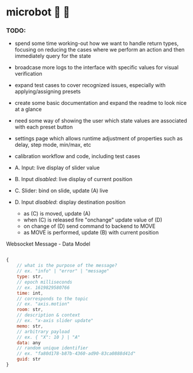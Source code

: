 # microbot 🎤 🤖


### TODO:
- spend some time working-out how we want to handle return types, focusing on reducing the cases where we perform an action and then immediately query for the state
- broadcase more logs to the interface with specific values for visual verification
- expand test cases to cover recognized issues, especially with applying/assigning presets
- create some basic documentation and expand the readme to look nice at a glance
- need some way of showing the user which state values are associated with each preset button
- settings page which allows runtime adjustment of properties such as delay, step mode, min/max, etc
- calibration workflow and code, including test cases


- A. Input: live display of slider value
- B. Input *disabled*: live display of current position
- C. Slider: bind on slide, update (A) live
- D. Input *disabled*: display destination position
  - as (C) is moved, update (A)
  - when (C) is released fire "onchange" update value of (D)
  - on change of (D) send command to backend to MOVE
  - as MOVE is performed, update (B) with current position


Websocket Message - Data Model

```js

{
    // what is the purpose of the message?
    // ex. "info" | "error" | "message"
    type: str,
    // epoch milliseconds
    // ex. 1619829580766
    time: int,
    // corresponds to the topic
    // ex. "axis.motion"
    room: str,
    // description & context
    // ex. "x-axis slider update"
    memo: str,
    // arbitrary payload
    // ex. { "X": 10 } | "A"
    data: any
    // random unique identifier
    // ex. "fa80d178-b87b-4360-ad90-83ca0888d41d"
    guid: str
}
```

